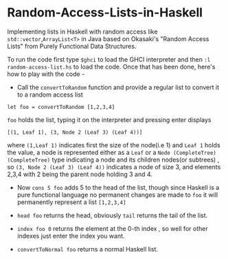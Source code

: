 # Random-Access-Lists-in-Haskell
Implementing lists in Haskell with random access like `std::vector`,`ArrayList<T>` in Java based on Okasaki's "Random Access Lists" from Purely Functional Data Structures.

To run the code first type `$ghci` to load the GHCI interpreter and then `:l random-access-list.hs` to load the code. Once that has been done, here's how to play with the code - 

* Call the `convertToRandom` function and provide a regular list to convert it to a random access list

`let foo = convertToRandom [1,2,3,4]` 

`foo` holds the list, typing it on the interpreter and pressing enter displays

`[(1, Leaf 1), (3, Node 2 (Leaf 3) (Leaf 4))]`

where `(1,Leaf 1)` indicates first the size of the node(i.e 1) and `Leaf 1` holds the value, a node is represented either as a `Leaf` or a `Node (CompleteTree) (CompleteTree)` type indicating a node and its children nodes(or subtrees) , so
`(3, Node 2 (Leaf 3) (Leaf 4))` indicates a node of size 3, and elements 2,3,4 with 2 being the parent node holding 3 and 4.

* Now `cons 5 foo` adds 5 to the head of the list, though since Haskell is a pure functional language no permanent changes are made to `foo` it will permanently represent a list `[1,2,3,4]`

* `head foo` returns the head, obviously `tail` returns the tail of the list.

* `index foo 0` returns the element at the 0-th index , so well for other indexes just enter the index you want.

* `convertToNormal foo` returns a normal Haskell list.
